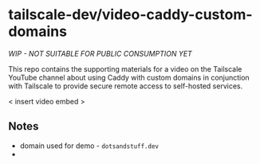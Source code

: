 # tailscale-dev/video-caddy-custom-domains

*WIP - NOT SUITABLE FOR PUBLIC CONSUMPTION YET*

This repo contains the supporting materials for a video on the Tailscale YouTube channel about using Caddy with custom domains in conjunction with Tailscale to provide secure remote access to self-hosted services.

< insert video embed >

## Notes

+ domain used for demo - `dotsandstuff.dev`
+ 